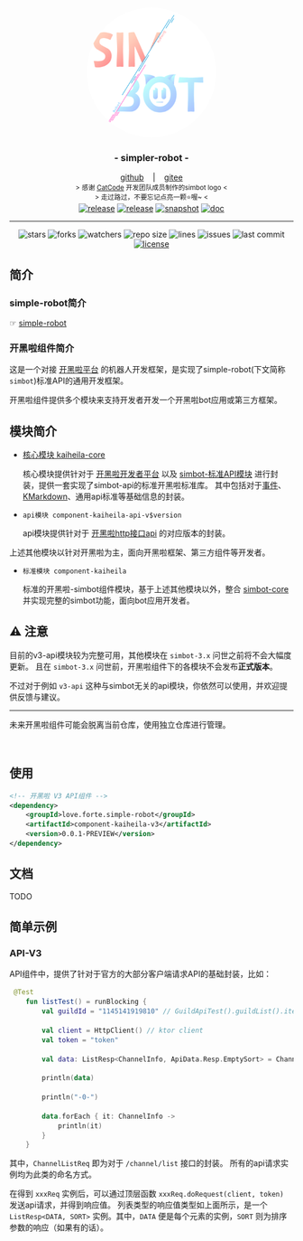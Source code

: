 <!--suppress HtmlDeprecatedAttribute -->

<div align="center">
    <img src="../../.github/logo/logo.png" alt="logo" style="width:230px; height:230px; border-radius:100%; " />
    <h3>
        - simpler-robot -
    </h3>
    <span>
        <a href="https://github.com/ForteScarlet/simpler-robot" target="_blank">github</a>
    </span> 
    &nbsp;&nbsp; | &nbsp;&nbsp;
    <span>
        <a href="https://gitee.com/ForteScarlet/simpler-robot" target="_blank">gitee</a>
    </span> <br />
    <small> &gt; 感谢 <a href="https://github.com/ForteScarlet/CatCode" target="_blank">CatCode</a> 开发团队成员制作的simbot logo &lt; </small>
    <br>
    <small> &gt; 走过路过，不要忘记点亮一颗⭐喔~ &lt; </small> 
    <br>
   <a href="https://github.com/ForteScarlet/simpler-robot/releases/latest"><img alt="release" src="https://img.shields.io/github/v/release/ForteScarlet/simpler-robot" /></a>
<a href="https://repo1.maven.org/maven2/love/forte/simple-robot/component-kaiheila-parent/" target="_blank">
  <img alt="release" src="https://img.shields.io/nexus/r/love.forte.simple-robot/component-kaiheila-parent?label=simbot-lastVersion&server=https%3A%2F%2Foss.sonatype.org" /></a>
<a href="https://oss.sonatype.org/content/repositories/snapshots/love/forte/simple-robot/component-kaiheila-parent/" target="_blank">
  <img alt="snapshot" src="https://img.shields.io/nexus/s/love.forte.simple-robot/component-kaiheila-parent?label=simbot-snapshot&server=https%3A%2F%2Foss.sonatype.org" /></a>
<a href="https://www.yuque.com/simpler-robot/simpler-robot-doc" target="_blank">
  <img alt="doc" src="https://img.shields.io/badge/doc-yuque-brightgreen" /></a>
   <hr>
   <img alt="stars" src="https://img.shields.io/github/stars/ForteScarlet/simpler-robot" />
   <img alt="forks" src="https://img.shields.io/github/forks/ForteScarlet/simpler-robot" />
   <img alt="watchers" src="https://img.shields.io/github/watchers/ForteScarlet/simpler-robot" />
   <img alt="repo size" src="https://img.shields.io/github/repo-size/ForteScarlet/simpler-robot" />
   <img alt="lines" src="https://img.shields.io/tokei/lines/github/ForteScarlet/simpler-robot" />
   <img alt="issues" src="https://img.shields.io/github/issues-closed/ForteScarlet/simpler-robot?color=green" />
   <img alt="last commit" src="https://img.shields.io/github/last-commit/ForteScarlet/simpler-robot" />
   <a href="../../LICENSE"><img alt="license" src="https://img.shields.io/github/license/ForteScarlet/simpler-robot" /></a>
    </div>










## 简介

### simple-robot简介

☞ [simple-robot](../../README.md)

### 开黑啦组件简介

这是一个对接 [开黑啦平台](https://www.kaiheila.cn/) 的机器人开发框架，是实现了simple-robot(下文简称`simbot`)标准API的通用开发框架。

开黑啦组件提供多个模块来支持开发者开发一个开黑啦bot应用或第三方框架。



## 模块简介

- [核心模块 kaiheila-core](kaiheila-core)

  核心模块提供针对于 [开黑啦开发者平台](https://developer.kaiheila.cn/doc) 以及 [simbot-标准API模块](../../core-api/api) 进行封装，提供一套实现了simbot-api的标准开黑啦标准库。
  其中包括对于[事件](https://developer.kaiheila.cn/doc/event)、[KMarkdown](https://developer.kaiheila.cn/doc/kmarkdown)、通用api标准等基础信息的封装。


- `api模块 component-kaiheila-api-v$version`

  api模块提供针对于 [开黑啦http接口api](https://developer.kaiheila.cn/doc/reference) 的对应版本的封装。

上述其他模块以针对开黑啦为主，面向开黑啦框架、第三方组件等开发者。


- `标准模块 component-kaiheila`

  标准的开黑啦-simbot组件模块，基于上述其他模块以外，整合 [simbot-core](../../UPDATE.MD) 并实现完整的simbot功能，面向bot应用开发者。


## ⚠️ 注意
目前的v3-api模块较为完整可用，其他模块在 `simbot-3.x` 问世之前将不会大幅度更新。
且在 `simbot-3.x` 问世前，开黑啦组件下的各模块不会发布**正式版本**。

不过对于例如 `v3-api` 这种与simbot无关的api模块，你依然可以使用，并欢迎提供反馈与建议。

<hr>

未来开黑啦组件可能会脱离当前仓库，使用独立仓库进行管理。


<br>

## 使用
```xml
<!-- 开黑啦 V3 API组件 -->
<dependency>
    <groupId>love.forte.simple-robot</groupId>
    <artifactId>component-kaiheila-v3</artifactId>
    <version>0.0.1-PREVIEW</version>
</dependency>
```



## 文档

TODO

## 简单示例

### API-V3
API组件中，提供了针对于官方的大部分客户端请求API的基础封装，比如：
```kotlin
 @Test
    fun listTest() = runBlocking {
        val guildId = "1145141919810" // GuildApiTest().guildList().items[0].id

        val client = HttpClient() // ktor client
        val token = "token"

        val data: ListResp<ChannelInfo, ApiData.Resp.EmptySort> = ChannelListReq(guildId).doRequest(V3, client, token)

        println(data)

        println("-0-")

        data.forEach { it: ChannelInfo -> 
            println(it)
        }
    }
```
其中，`ChannelListReq` 即为对于 `/channel/list` 接口的封装。
所有的api请求实例均为此类的命名方式。

在得到 `xxxReq` 实例后，可以通过顶层函数 `xxxReq.doRequest(client, token)` 发送api请求，并得到响应值。
列表类型的响应值类型如上面所示，是一个 `ListResp<DATA, SORT>` 实例。其中，`DATA` 便是每个元素的实例，`SORT` 则为排序参数的响应（如果有的话）。

